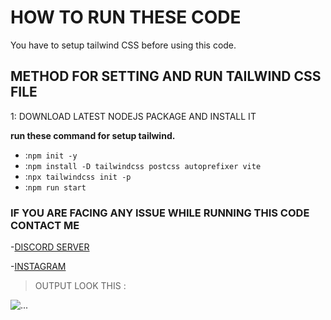 # HOW TO RUN THESE CODE
You have to setup tailwind CSS before using this code.


## METHOD FOR SETTING AND RUN TAILWIND CSS FILE

1: DOWNLOAD LATEST NODEJS PACKAGE AND INSTALL IT 


__**run these command for setup tailwind.**__
-   :`npm init -y`
-   :`npm install -D tailwindcss postcss autoprefixer vite`
-   :`npx tailwindcss init -p`
-   :`npm run start`

### IF YOU ARE FACING ANY ISSUE WHILE RUNNING THIS CODE CONTACT ME 

-[DISCORD SERVER](https://discord.gg/NxRn6BSZ83)

-[INSTAGRAM](https://www.instagram.com/ig_sam.34/)



>  OUTPUT LOOK THIS :


<img src="https://media.discordapp.net/attachments/986698456213110875/1001002422778466344/njjs.png?width=857&height=427"
     alt="..."
      />
